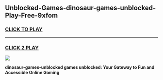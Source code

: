 
## Unblocked-Games-dinosaur-games-unblocked-Play-Free-9xfom
<h3>
<a href="https://premium76.site?title=dinosaur-games-unblocked&ref=20A">CLICK TO PLAY</a></h3>
<hr>

<h3>
<a href="https://premium76.site?title=dinosaur-games-unblocked&ref=20A">CLICK 2 PLAY</a>
  
</h3>

<a href="https://premium76.site?title=dinosaur-games-unblocked&ref=20A"><img src="https://clearcache.store/games.png"></a>


**dinosaur-games-unblocked games unblocked: Your Gateway to Fun and Accessible Online Gaming**
